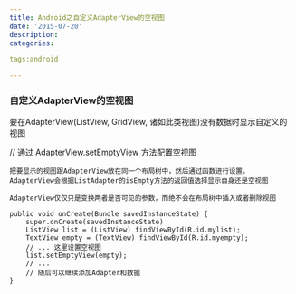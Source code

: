 ```yaml
---
title: Android之自定义AdapterView的空视图
date: '2015-07-20'
description:
categories:

tags:android

---
```


>

### 自定义AdapterView的空视图

>

要在AdapterView(ListView, GridView, 诸如此类视图)没有数据时显示自定义的视图

>

// 通过 AdapterView.setEmptyView 方法配置空视图

>

	把要显示的视图跟AdapterView放在同一个布局树中，然后通过函数进行设置。
	AdapterView会根据ListAdapter的isEmpty方法的返回值选择显示自身还是空视图

>

	AdapterView仅仅只是变换两者是否可见的参数，而绝不会在布局树中插入或者删除视图

>

	public void onCreate(Bundle savedInstanceState) {
		super.onCreate(savedInstanceState)
		ListView list = (ListView) findViewById(R.id.mylist);
		TextView empty = (TextView) findViewById(R.id.myempty);
		// ... 这里设置空视图
		list.setEmptyView(empty);
		// ...
		// 随后可以继续添加Adapter和数据
	}



